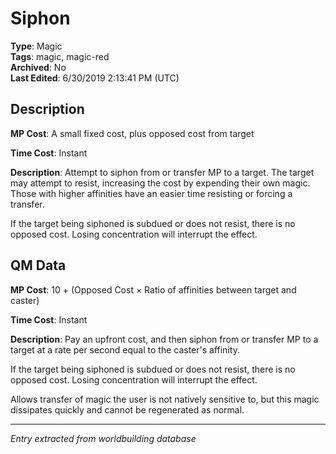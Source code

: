 # Siphon

**Type**: Magic  
**Tags**: magic, magic-red  
**Archived**: No  
**Last Edited**: 6/30/2019 2:13:41 PM (UTC)

## Description
**MP Cost**:
A small fixed cost, plus opposed cost from target

**Time Cost**:
Instant

**Description**:
Attempt to siphon from or transfer MP to a target. The target may attempt to resist, increasing the cost by expending their own magic. Those with higher affinities have an easier time resisting or forcing a transfer.

If the target being siphoned is subdued or does not resist, there is no opposed cost. Losing concentration will interrupt the effect.

## QM Data
**MP Cost**:
10 + (Opposed Cost × Ratio of affinities between target and caster)

**Time Cost**:
Instant

**Description**:
Pay an upfront cost, and then siphon from or transfer MP to a target at a rate per second equal to the caster's affinity.

If the target being siphoned is subdued or does not resist, there is no opposed cost. Losing concentration will interrupt the effect.

Allows transfer of magic the user is not natively sensitive to, but this magic dissipates quickly and cannot be regenerated as normal.

---
*Entry extracted from worldbuilding database*
